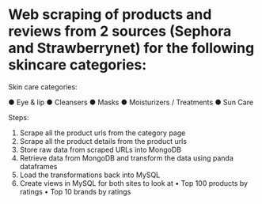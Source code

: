 # Web scraping of products and reviews from 2 sources (Sephora and Strawberrynet) for the following skincare categories:

Skin care categories:

● Eye & lip
● Cleansers
● Masks
● Moisturizers / Treatments
● Sun Care

Steps:

1. Scrape all the product urls from the category page
2. Scrape all the product details from the product urls
3. Store raw data from scraped URLs into MongoDB
4. Retrieve data from MongoDB and transform the data using panda dataframes
5. Load the transformations back into MySQL
6. Create views in MySQL for both sites to look at
• Top 100 products by ratings
• Top 10 brands by ratings
